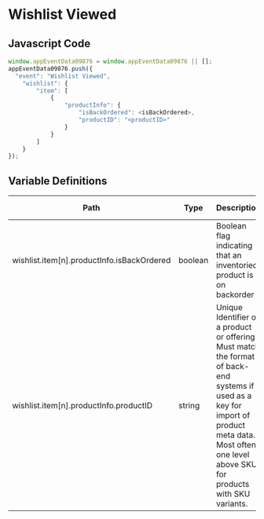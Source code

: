 # Wishlist Viewed

### 

## Javascript Code
```js
window.appEventData09876 = window.appEventData09876 || [];
appEventData09876.push({
  "event": "Wishlist Viewed",
    "wishlist": {
        "item": [
            {
                "productInfo": {
                    "isBackOrdered": <isBackOrdered>,
                    "productID": "<productID>"
                }
            }
        ]
    }
});
```

## Variable Definitions

|Path|Type|Description|Example|Pattern|Min Length|Max Length|Minimum|Maximum|Multiple Of|
| --- | --- | --- | --- | --- | --- | --- | --- | --- | --- |
|wishlist.item[n].productInfo.isBackOrdered|boolean|Boolean flag indicating that an inventoried product is on backorder|TRUE, FALSE|||||||
|wishlist.item[n].productInfo.productID|string|Unique Identifier of a product or offering.  Must match the format of back-end systems if used as a key for import of product meta data. Most often, one level above SKU for products with SKU variants. |155, 65588, 987764448|||||||




